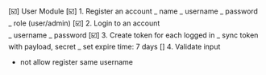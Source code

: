 [☑️] User Module
[☑️] 1. Register an account
_ name
_ username
_ password
_ role (user/admin)
[☑️] 2. Login to an account  
_ username
_ password
[☑️] 3. Create token for each logged in
_ sync token with payload, secret
_ set expire time: 7 days
[] 4. Validate input

- not allow register same username
